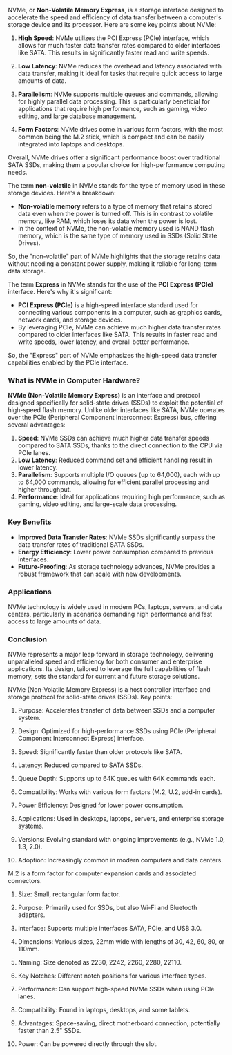 NVMe, or **Non-Volatile Memory Express**, is a storage interface designed to accelerate the speed and efficiency of data transfer between a computer's storage device and its processor. Here are some key points about NVMe:

1. **High Speed**: NVMe utilizes the PCI Express (PCIe) interface, which allows for much faster data transfer rates compared to older interfaces like SATA. This results in significantly faster read and write speeds.

2. **Low Latency**: NVMe reduces the overhead and latency associated with data transfer, making it ideal for tasks that require quick access to large amounts of data.

3. **Parallelism**: NVMe supports multiple queues and commands, allowing for highly parallel data processing. This is particularly beneficial for applications that require high performance, such as gaming, video editing, and large database management.

4. **Form Factors**: NVMe drives come in various form factors, with the most common being the M.2 stick, which is compact and can be easily integrated into laptops and desktops.

Overall, NVMe drives offer a significant performance boost over traditional SATA SSDs, making them a popular choice for high-performance computing needs.

The term **non-volatile** in NVMe stands for the type of memory used in these storage devices. Here's a breakdown:

- **Non-volatile memory** refers to a type of memory that retains stored data even when the power is turned off. This is in contrast to volatile memory, like RAM, which loses its data when the power is lost.
- In the context of NVMe, the non-volatile memory used is  NAND flash memory, which is the same type of memory used in SSDs (Solid State Drives).

So, the "non-volatile" part of NVMe highlights that the storage retains data without needing a constant power supply, making it reliable for long-term data storage.

The term **Express** in NVMe stands for the use of the **PCI Express (PCIe)** interface. Here's why it's significant:

- **PCI Express (PCIe)** is a high-speed interface standard used for connecting various components in a computer, such as graphics cards, network cards, and storage devices.
- By leveraging PCIe, NVMe can achieve much higher data transfer rates compared to older interfaces like SATA. This results in faster read and write speeds, lower latency, and overall better performance.

So, the "Express" part of NVMe emphasizes the high-speed data transfer capabilities enabled by the PCIe interface.

### What is NVMe in Computer Hardware?

**NVMe (Non-Volatile Memory Express)** is an interface and protocol designed specifically for solid-state drives (SSDs) to exploit the potential of high-speed flash memory. Unlike older interfaces like SATA, NVMe operates over the PCIe (Peripheral Component Interconnect Express) bus, offering several advantages:

1. **Speed**: NVMe SSDs can achieve much higher data transfer speeds compared to SATA SSDs, thanks to the direct connection to the CPU via PCIe lanes.
2. **Low Latency**: Reduced command set and efficient handling result in lower latency.
3. **Parallelism**: Supports multiple I/O queues (up to 64,000), each with up to 64,000 commands, allowing for efficient parallel processing and higher throughput.
4. **Performance**: Ideal for applications requiring high performance, such as gaming, video editing, and large-scale data processing.

### Key Benefits

- **Improved Data Transfer Rates**: NVMe SSDs significantly surpass the data transfer rates of traditional SATA SSDs.
- **Energy Efficiency**: Lower power consumption compared to previous interfaces.
- **Future-Proofing**: As storage technology advances, NVMe provides a robust framework that can scale with new developments.

### Applications

NVMe technology is widely used in modern PCs, laptops, servers, and data centers, particularly in scenarios demanding high performance and fast access to large amounts of data.

### Conclusion

NVMe represents a major leap forward in storage technology, delivering unparalleled speed and efficiency for both consumer and enterprise applications. Its design, tailored to leverage the full capabilities of flash memory, sets the standard for current and future storage solutions.

NVMe (Non-Volatile Memory Express) is a host controller interface and storage protocol for solid-state drives (SSDs). Key points:

1. Purpose: Accelerates transfer of data between SSDs and a computer system.

2. Design: Optimized for high-performance SSDs using PCIe (Peripheral Component Interconnect Express) interface.

3. Speed: Significantly faster than older protocols like SATA.

4. Latency: Reduced compared to SATA SSDs.

5. Queue Depth: Supports up to 64K queues with 64K commands each.

6. Compatibility: Works with various form factors (M.2, U.2, add-in cards).

7. Power Efficiency: Designed for lower power consumption.

8. Applications: Used in desktops, laptops, servers, and enterprise storage systems.

9. Versions: Evolving standard with ongoing improvements (e.g., NVMe 1.0, 1.3, 2.0).

10. Adoption: Increasingly common in modern computers and data centers.

M.2 is a form factor for computer expansion cards and associated connectors. 

1. Size: Small, rectangular form factor.

2. Purpose: Primarily used for SSDs, but also Wi-Fi and Bluetooth adapters.

3. Interface: Supports multiple interfaces  SATA, PCIe, and USB 3.0.

4. Dimensions: Various sizes,  22mm wide with lengths of 30, 42, 60, 80, or 110mm.

5. Naming: Size denoted as 2230, 2242, 2260, 2280, 22110.

6. Key Notches: Different notch positions for various interface types.

7. Performance: Can support high-speed NVMe SSDs when using PCIe lanes.

8. Compatibility: Found in laptops, desktops, and some tablets.

9. Advantages: Space-saving, direct motherboard connection, potentially faster than 2.5" SSDs.

10. Power: Can be powered directly through the slot.

